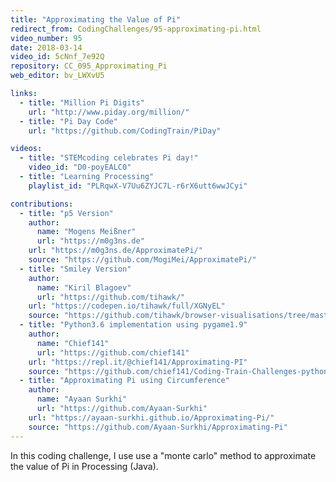 ```yaml
---
title: "Approximating the Value of Pi"
redirect_from: CodingChallenges/95-approximating-pi.html
video_number: 95
date: 2018-03-14
video_id: 5cNnf_7e92Q
repository: CC_095_Approximating_Pi
web_editor: bv_LWXvU5

links:
  - title: "Million Pi Digits"
    url: "http://www.piday.org/million/"
  - title: "Pi Day Code"
    url: "https://github.com/CodingTrain/PiDay"

videos:
  - title: "STEMcoding celebrates Pi day!"
    video_id: "D0-poyEALC0"
  - title: "Learning Processing"
    playlist_id: "PLRqwX-V7Uu6ZYJC7L-r6rX6utt6wwJCyi"

contributions:
  - title: "p5 Version"
    author:
      name: "Mogens Meißner"
      url: "https://m0g3ns.de"
    url: "https://m0g3ns.de/ApproximatePi/"
    source: "https://github.com/MogiMei/ApproximatePi/"
  - title: "Smiley Version"
    author:
      name: "Kiril Blagoev"
      url: "https://github.com/tihawk/"
    url: "https://codepen.io/tihawk/full/XGNyEL"
    source: "https://github.com/tihawk/browser-visualisations/tree/master/public/simple-sampling"
  - title: "Python3.6 implementation using pygame1.9"
    author:
      name: "Chief141"
      url: "https://github.com/chief141"
    url: "https://repl.it/@chief141/Approximating-PI"
    source: "https://github.com/chief141/Coding-Train-Challenges-python/tree/master/Approximating-pi"
  - title: "Approximating Pi using Circumference"
    author:
      name: "Ayaan Surkhi"
      url: "https://github.com/Ayaan-Surkhi"
    url: "https://ayaan-surkhi.github.io/Approximating-Pi/"
    source: "https://github.com/Ayaan-Surkhi/Approximating-Pi"    
---
```


In this coding challenge, I use use a "monte carlo" method to approximate the value of Pi in Processing (Java).
